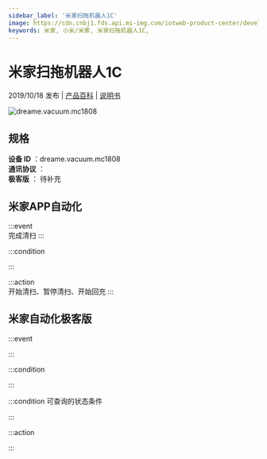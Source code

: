 ```yaml
---
sidebar_label: '米家扫拖机器人1C'
image: https://cdn.cnbj1.fds.api.mi-img.com/iotweb-product-center/developer_1562239124014kEE2hXem.png?GalaxyAccessKeyId=AKVGLQWBOVIRQ3XLEW&amp;amp;amp;amp;amp;amp;amp;amp;amp;amp;amp;amp;amp;amp;amp;amp;amp;Expires=9223372036854775807&amp;amp;amp;amp;amp;amp;amp;amp;amp;amp;amp;amp;amp;amp;amp;amp;amp;Signature=LHFf3Lj4/j38SuwXmdXKjL1oC7E=
keywords: 米家, 小米/米家, 米家扫拖机器人1C, 
---
```

# 米家扫拖机器人1C

2019/10/18 发布 | [产品百科](https://home.mi.com/webapp/content/baike/product/index.html?model=dreame.vacuum.mc1808/) | [说明书](https://home.mi.com/views/introduction.html?model=dreame.vacuum.mc1808&region=cn)

![dreame.vacuum.mc1808](https://cdn.cnbj1.fds.api.mi-img.com/iotweb-product-center/developer_1562239124014kEE2hXem.png?GalaxyAccessKeyId=AKVGLQWBOVIRQ3XLEW&amp;amp;amp;amp;amp;amp;amp;amp;amp;amp;amp;amp;amp;amp;amp;amp;amp;Expires=9223372036854775807&amp;amp;amp;amp;amp;amp;amp;amp;amp;amp;amp;amp;amp;amp;amp;amp;amp;Signature=LHFf3Lj4/j38SuwXmdXKjL1oC7E=)

## 规格  
> 
**设备 ID** ：dreame.vacuum.mc1808  
**通讯协议** ：  
**极客版**  ： 待补充 


## 米家APP自动化  

:::event  
完成清扫
:::

:::condition  

:::

:::action   
开始清扫、暂停清扫、开始回充
:::

## 米家自动化极客版  

:::event  

:::

:::condition  

:::

:::condition 可查询的状态条件  

:::

:::action  

:::

        
